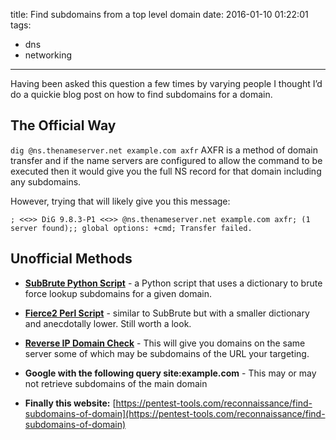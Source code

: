 title: Find subdomains from a top level domain
date: 2016-01-10 01:22:01
tags:
 - dns
 - networking
---

Having been asked this question a few times by varying people I thought I’d do a quickie blog post on how to find subdomains for a domain.

## The Official Way

`dig @ns.thenameserver.net example.com axfr` AXFR is a method of domain transfer and if the name servers are configured to allow the command to be executed then it would give you the full NS record for that domain including any subdomains.

However, trying that will likely give you this message:

```
; <<>> DiG 9.8.3-P1 <<>> @ns.thenameserver.net example.com axfr; (1 server found);; global options: +cmd; Transfer failed.
```

## Unofficial Methods

* **[SubBrute Python Script](https://github.com/TheRook/subbrute)** - a Python script that uses a dictionary to brute force lookup subdomains for a given domain.

* **[Fierce2 Perl Script](http://ha.ckers.org/fierce/)** - similar to SubBrute but with a smaller dictionary and anecdotally lower. Still worth a look.

* **[Reverse IP Domain Check](http://www.yougetsignal.com/tools/web-sites-on-web-server/)** - This will give you domains on the same server some of which may be subdomains of the URL your targeting.

* **Google with the following query site:example.com** - This may or may not retrieve subdomains of the main domain

* **Finally this website:** [https://pentest-tools.com/reconnaissance/find-subdomains-of-domain](https://pentest-tools.com/reconnaissance/find-subdomains-of-domain)
